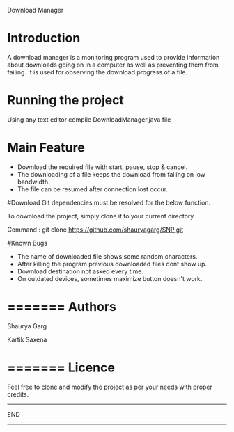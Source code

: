 Download Manager

# Introduction
A download manager is a monitoring program used to provide information about downloads going on in a computer as well as preventing them from failing.
It is used for observing the download progress of a file.

# Running the project 
Using any text editor compile DownloadManager.java file

# Main Feature
* Download the required file with start, pause, stop & cancel.
* The downloading of a file keeps the download from failing on low bandwidth.
* The file can be resumed after connection lost occur.


#Download
Git dependencies must be resolved for the below function.

To download the project, simply clone it to your current directory.

Command : git clone https://github.com/shauryagarg/SNP.git

#Known Bugs
* The name of downloaded file shows some random characters.
* After killing the program previous downloaded files dont show up.
* Download destination not asked every time.
* On outdated devices, sometimes maximize button doesn't work.

=======
Authors
=======

Shaurya Garg

Kartik Saxena

=======
Licence
=======

Feel free to clone and modify the project as per your needs with proper credits.

***
END
***
